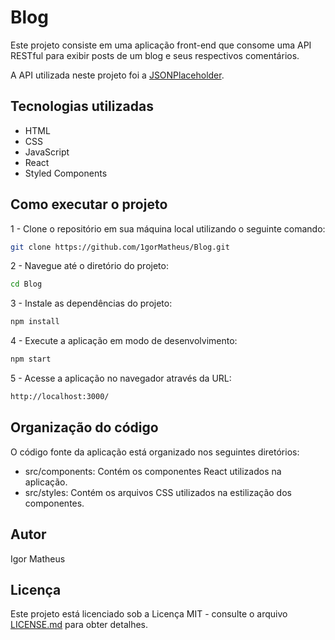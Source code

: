 # Blog

Este projeto consiste em uma aplicação front-end que consome uma API RESTful para exibir posts de um blog e seus respectivos comentários.

A API utilizada neste projeto foi a [JSONPlaceholder](https://jsonplaceholder.typicode.com/).

## Tecnologias utilizadas
- HTML
- CSS
- JavaScript
- React
- Styled Components

## Como executar o projeto

1 - Clone o repositório em sua máquina local utilizando o seguinte comando:
```bash
git clone https://github.com/1gorMatheus/Blog.git
```
2 - Navegue até o diretório do projeto:
```bash
cd Blog
```
3 - Instale as dependências do projeto:
```bash
npm install
```
4 - Execute a aplicação em modo de desenvolvimento:
```bash
npm start
```
5 - Acesse a aplicação no navegador através da URL:
```bash
http://localhost:3000/
```

## Organização do código

O código fonte da aplicação está organizado nos seguintes diretórios:

- src/components: Contém os componentes React utilizados na aplicação.
- src/styles: Contém os arquivos CSS utilizados na estilização dos componentes.

## Autor
Igor Matheus

## Licença
Este projeto está licenciado sob a Licença MIT - consulte o arquivo [LICENSE.md](https://github.com/1gorMatheus/Blog/blob/main/LICENSE) para obter detalhes.


